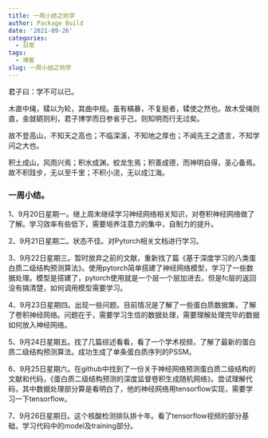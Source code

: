 ```yaml
---
title: 一周小结之劝学
author: Package Build
date: '2021-09-26'
categories:
  - 日常
tags:
  - 博客
slug: 一周小结之劝学
---
```

君子曰：学不可以已。

木直中绳，𫐓以为轮，其曲中规。虽有槁暴，不复挺者，𫐓使之然也。故木受绳则直，金就砺则利，君子博学而日参省乎己，则知明而行无过矣。

故不登高山，不知天之高也；不临深溪，不知地之厚也；不闻先王之遗言，不知学问之大也。

积土成山，风雨兴焉；积水成渊，蛟龙生焉；积善成德，而神明自得，圣心备焉。故不积跬步，无以至千里；不积小流，无以成江海。

### 一周小结。

1、9月20日星期一。继上周末继续学习神经网络相关知识，对卷积神经网络做了了解。学习效率有些低下，需要培养注意力的集中，自制力的提升。

2、9月21日星期二。状态不佳。对Pytorch相关文档进行学习。

3、9月22日星期三。暂时放弃之前的文献，重新找了篇《基于深度学习的八类蛋白质二级结构预测算法》。使用pytorch简单搭建了神经网络模型，学习了一些数据处理。模型是搭建了，pytorch使用就是一个层一个层加进去，但是fc层的返回没有搞清楚，如何调用模型需要学习。

4、9月23日星期四。出现一些问题。目前情况是了解了一些蛋白质数据集，了解了卷积神经网络。问题在于，需要学习生信的数据处理，需要理解处理完毕的数据如何放入神经网络。

5、9月24日星期五。找了几篇综述看看，看了一个学术视频，了解了最新的蛋白质二级结构预测算法。成功生成了单条蛋白质序列的PSSM。

6、9月25日星期六。在github中找到了一份关于神经网络预测蛋白质二级结构的文献和代码，《蛋白质二级结构预测的深度监督卷积生成随机网络》。尝试理解代码，其中数据处理部分算是看明白了，他的神经网络用tensorflow实现，需要学习一下tensorflow。

7、9月26日星期日。这个核酸检测排队排十年。看了tensorflow视频的部分基础，学习代码中的model及training部分。
